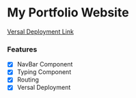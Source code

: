 # My Portfolio Website

[Versal Deployment Link](https://portfolio-eta-plum-29.vercel.app/)

### Features
- [X] NavBar Component
- [X] Typing Component
- [X] Routing
- [X] Versal Deployment
